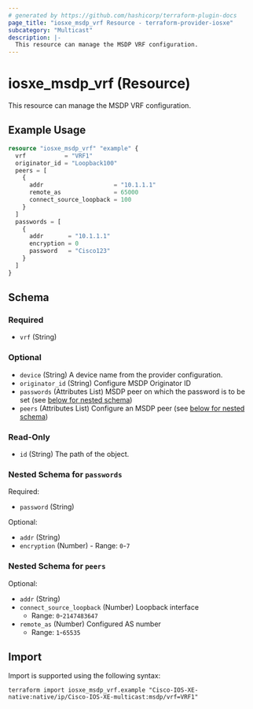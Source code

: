 ```yaml
---
# generated by https://github.com/hashicorp/terraform-plugin-docs
page_title: "iosxe_msdp_vrf Resource - terraform-provider-iosxe"
subcategory: "Multicast"
description: |-
  This resource can manage the MSDP VRF configuration.
---
```


# iosxe_msdp_vrf (Resource)

This resource can manage the MSDP VRF configuration.

## Example Usage

```terraform
resource "iosxe_msdp_vrf" "example" {
  vrf           = "VRF1"
  originator_id = "Loopback100"
  peers = [
    {
      addr                    = "10.1.1.1"
      remote_as               = 65000
      connect_source_loopback = 100
    }
  ]
  passwords = [
    {
      addr       = "10.1.1.1"
      encryption = 0
      password   = "Cisco123"
    }
  ]
}
```

<!-- schema generated by tfplugindocs -->
## Schema

### Required

- `vrf` (String)

### Optional

- `device` (String) A device name from the provider configuration.
- `originator_id` (String) Configure MSDP Originator ID
- `passwords` (Attributes List) MSDP peer on which the password is to be set (see [below for nested schema](#nestedatt--passwords))
- `peers` (Attributes List) Configure an MSDP peer (see [below for nested schema](#nestedatt--peers))

### Read-Only

- `id` (String) The path of the object.

<a id="nestedatt--passwords"></a>
### Nested Schema for `passwords`

Required:

- `password` (String)

Optional:

- `addr` (String)
- `encryption` (Number) - Range: `0`-`7`


<a id="nestedatt--peers"></a>
### Nested Schema for `peers`

Optional:

- `addr` (String)
- `connect_source_loopback` (Number) Loopback interface
  - Range: `0`-`2147483647`
- `remote_as` (Number) Configured AS number
  - Range: `1`-`65535`

## Import

Import is supported using the following syntax:

```shell
terraform import iosxe_msdp_vrf.example "Cisco-IOS-XE-native:native/ip/Cisco-IOS-XE-multicast:msdp/vrf=VRF1"
```
